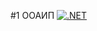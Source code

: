 #1 ООАИП
[![.NET](https://github.com/cosmicblack/ooaip/actions/workflows/dotnet.yml/badge.svg?branch=move)](https://github.com/cosmicblack/ooaip/actions/workflows/dotnet.yml)
